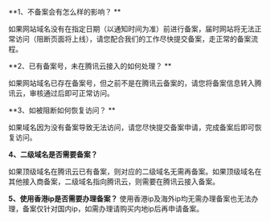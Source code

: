 **1、不备案会有怎么样的影响？  ** 

如果网站域名没有在指定日期（以通知时间为准）前进行备案，届时网站将无法正常访问（阻断页面将上线），请您配合我们的工作尽快提交备案，走正常的备案流程。

**2、已有备案号，未在腾讯云接入的如何处理？ **  

如果网站域名已存在备案号，但之前不是在腾讯云备案的，请您将备案信息转入腾讯云，审核通过后即可正常访问。

**3、如被阻断如何恢复访问？ **

如果域名因为没有备案导致无法访问，请您尽快提交备案申请，完成备案后即可恢复访问。

**4、二级域名是否需要备案？**   

如果顶级域名在腾讯云已有备案，则对应的二级域名无需再备案。如果顶级域名在其他接入商备案，二级域名指向腾讯云，则需要在腾讯云接入备案。

**5、使用香港ip是否需要办理备案？**
使用香港ip及海外ip均无需办理备案也无法办理，备案仅针对国内ip，如需办理请购买内地ip后再申请备案。
